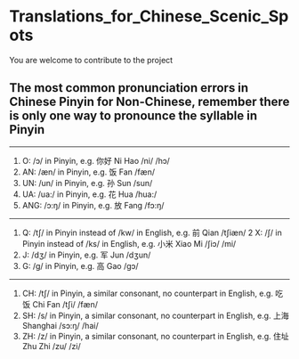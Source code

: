 # Translations_for_Chinese_Scenic_Spots

You are welcome to contribute to the project

## The most common pronunciation errors in Chinese Pinyin for Non-Chinese, remember there is only one way to pronounce the syllable in Pinyin
---------------------------------
1. O: /ɔ/ in Pinyin, e.g. 你好 Ni Hao /ni/ /hɔ/
2. AN: /æn/ in Pinyin, e.g. 饭 Fan /fæn/
3. UN: /un/ in Pinyin, e.g. 孙 Sun /sun/
4. UA: /ua:/ in Pinyin, e.g. 花 Hua /hua:/
5. ANG: /ɔ:ŋ/ in Pinyin, e.g. 放 Fang /fɔ:ŋ/
----------------------------------
1. Q: /tʃ/ in Pinyin instead of /kw/ in English, e.g. 前 Qian /tʃiæn/
2  X: /ʃ/ in Pinyin instead of /ks/ in English, e.g. 小米 Xiao Mi /ʃiɔ/ /mi/
3. J: /dʒ/ in Pinyin, e.g. 军 Jun /dʒun/
4. G: /g/ in Pinyin, e.g. 高 Gao /gɔ/
---------------------------------
1. CH: /tʃ/ in Pinyin, a similar consonant, no counterpart in English, e.g.  吃饭 Chi Fan /tʃi/ /fæn/
2. SH: /s/ in Pinyin, a similar consonant, no counterpart in English, e.g. 上海 Shanghai /sɔ:ŋ/ /hai/
3. ZH: /z/ in Pinyin, a similar consonant, no counterpart in English, e.g. 住址 Zhu Zhi /zu/ /zi/

